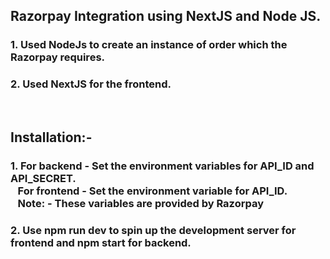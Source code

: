 ## Razorpay Integration using NextJS and Node JS.
### 1. Used NodeJs to create an instance of order which the Razorpay requires.
### 2. Used NextJS for the frontend.

<br>

## Installation:-
### 1. For backend - Set the environment variables for API_ID and API_SECRET. <br/> &nbsp;&nbsp;  For frontend - Set the environment variable for API_ID. <br/>&nbsp;&nbsp; Note: - These variables are provided by Razorpay
### 2. Use npm run dev to spin up the development server for frontend and npm start for backend.
